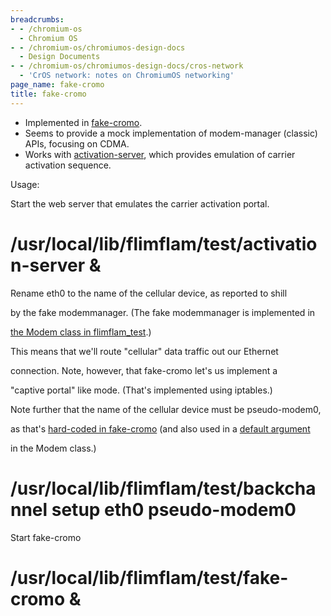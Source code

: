 ```yaml
---
breadcrumbs:
- - /chromium-os
  - Chromium OS
- - /chromium-os/chromiumos-design-docs
  - Design Documents
- - /chromium-os/chromiumos-design-docs/cros-network
  - 'CrOS network: notes on ChromiumOS networking'
page_name: fake-cromo
title: fake-cromo
---
```


*   Implemented in
            [fake-cromo](http://code.google.com/searchframe#wZuuyuB8jKQ/src/third_party/flimflam/test/fake-cromo).
*   Seems to provide a mock implementation of modem-manager (classic)
            APIs, focusing on CDMA.
*   Works with
            [activation-server](http://code.google.com/searchframe#wZuuyuB8jKQ/src/third_party/flimflam/test/activation-server),
            which provides emulation of carrier activation sequence.

Usage:

Start the web server that emulates the carrier activation portal.

# /usr/local/lib/flimflam/test/activation-server &

Rename eth0 to the name of the cellular device, as reported to shill

by the fake modemmanager. (The fake modemmanager is implemented in

[the Modem class in
flimflam_test](http://code.google.com/searchframe#wZuuyuB8jKQ/src/third_party/flimflam/test/flimflam_test.py&l=106).)

This means that we'll route "cellular" data traffic out our Ethernet

connection. Note, however, that fake-cromo let's us implement a

"captive portal" like mode. (That's implemented using iptables.)

Note further that the name of the cellular device must be pseudo-modem0,

as that's [hard-coded in
fake-cromo](http://code.google.com/searchframe#wZuuyuB8jKQ/src/third_party/flimflam/test/fake-cromo&l=61)
(and also used in a [default
argument](http://code.google.com/searchframe#wZuuyuB8jKQ/src/third_party/flimflam/test/flimflam_test.py&l=128)

in the Modem class.)

# /usr/local/lib/flimflam/test/backchannel setup eth0 pseudo-modem0

Start fake-cromo

# /usr/local/lib/flimflam/test/fake-cromo &
